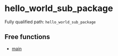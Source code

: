 # hello_world_sub_package

Fully qualified path: `hello_world_sub_package`

## Free functions

- [main](./hello_world_sub_package-main.md)


